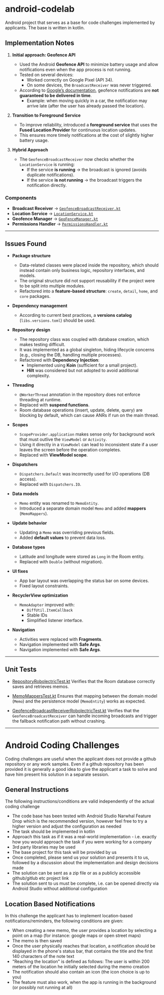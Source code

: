 # android-codelab
Android project that serves as a base for code challenges implemented by applicants.
The base is written in kotlin. 

## Implementation Notes

1. **Initial approach: Geofence API**
    - Used the Android **Geofence API** to minimize battery usage and allow notifications even when the app process is not running.
    - Tested on several devices:
        - Worked correctly on Google Pixel (API 34).
        - On some devices, the `BroadcastReceiver` was never triggered.
    - According to [Google’s documentation](https://developer.android.com/training/location/geofencing), geofence notifications are **not guaranteed to be delivered in time**.
        - Example: when moving quickly in a car, the notification may arrive late (after the user has already passed the location).

2. **Transition to Foreground Service**
    - To improve reliability, introduced a **foreground service** that uses the **Fused Location Provider** for continuous location updates.
    - This ensures more timely notifications at the cost of slightly higher battery usage.

3. **Hybrid Approach**
    - The `GeofenceBroadcastReceiver` now checks whether the `LocationService` is running:
        - If the service **is running** → the broadcast is ignored (avoids duplicate notifications).
        - If the service **is not running** → the broadcast triggers the notification directly.

### Components
- **Broadcast Receiver** → [`GeofenceBroadcastReceiver.kt`](app/src/main/java/com/sap/codelab/core/GeofenceBroadcastReceiver.kt)
- **Location Service** → [`LocationService.kt`](app/src/main/java/com/sap/codelab/core/presentation/LocationService.kt)
- **Geofence Manager** → [`GeoFenceManager.kt`](app/src/main/java/com/sap/codelab/core/GeoFenceManager.kt)
- **Permissions Handler** → [`PermissionsHandler.kt`](app/src/main/java/com/sap/codelab/utils/permissions/PermissionsHandler.kt)

---

## Issues Found

- **Package structure**
    - Data-related classes were placed inside the repository, which should instead contain only business logic, repository interfaces, and models.
    - The original structure did not support reusability if the project were to be split into multiple modules.
    - Refactored into a **feature-based structure**: `create`, `detail`, `home`, and `core` packages.

- **Dependency management**
    - According to current best practices, a **versions catalog** (`libs.versions.toml`) should be used.

- **Repository design**
    - The repository class was coupled with database creation, which makes testing difficult.
    - It was implemented as a global singleton, hiding lifecycle concerns (e.g., closing the DB, handling multiple processes).
    - Refactored with **Dependency Injection**:
        - Implemented using **Koin** (sufficient for a small project).
        - **Hilt** was considered but not adopted to avoid additional complexity.

- **Threading**
    - `@WorkerThread` annotation in the repository does not enforce threading at runtime.
    - Replaced with **suspend functions**.
    - Room database operations (insert, update, delete, query) are blocking by default, which can cause ANRs if run on the main thread.

- **Scopes**
    - `ScopeProvider.application` makes sense only for background work that must outlive the `ViewModel` or `Activity`.
    - Using it directly in a `ViewModel` can lead to inconsistent state if a user leaves the screen before the operation completes.
    - Replaced with **ViewModel scope**.

- **Dispatchers**
    - `Dispatchers.Default` was incorrectly used for I/O operations (DB access).
    - Replaced with `Dispatchers.IO`.

- **Data models**
    - `Memo` entity was renamed to `MemoEntity`.
    - Introduced a separate domain model `Memo` and added **mappers** (`MemoMappers`).

- **Update behavior**
    - Updating a `Memo` was overriding previous fields.
    - Added **default values** to prevent data loss.

- **Database types**
    - Latitude and longitude were stored as `Long` in the Room entity.
    - Replaced with `Double` (without migration).

- **UI fixes**
    - App bar layout was overlapping the status bar on some devices.
    - Fixed layout constraints.

- **RecyclerView optimization**
    - `MemoAdapter` improved with:
        - `DiffUtil.ItemCallback`
        - Stable IDs
        - Simplified listener interface.

- **Navigation**
    - Activities were replaced with **Fragments**.
    - Navigation implemented with **Safe Args**.
    - Navigation implemented with **Safe Args**.

---

## Unit Tests

- [RepositoryRobolectricTest.kt](app/src/test/java/com/sap/codelab/core/data/RepositoryRobolectricTest.kt)
  Verifies that the Room database correctly saves and retrieves memos.

- [MemoMappersTest.kt](app/src/test/java/com/sap/codelab/core/domain/MemoMappersTest.kt)
  Ensures that mapping between the domain model (`Memo`) and the persistence model (`MemoEntity`) works as expected.

- [GeofenceBroadcastReceiverRobolectricTest.kt](app/src/test/java/com/sap/codelab/core/GeofenceBroadcastReceiverRobolectricTest.kt)
  Verifies that the `GeofenceBroadcastReceiver` can handle incoming broadcasts and trigger the fallback notification path without crashing.

---

# Android Coding Challenges
Coding challenges are useful when the applicant does not provide a github repository or any work samples. Even if a github repository has been provided it is generally a good idea to give the applicant a task to solve and have him present his solution in a separate session. 

## General Instructions
The following instructions/conditions are valid independently of the actual coding challenge

- The code base has been tested with Android Studio Narwhal Feature Drop which is the recommended version, however feel free to try a higher version and adjust the configuration as needed
- The task should be implemented in kotlin
- Approach this task as if it was a real-world implementation - i.e. exactly how you would approach the task if you were working for a company
- 3rd party libraries may be used
- The base project for this task will be provided by us
- Once completed, please send us your solution and presents it to us, followed by a discussion about the implementation and design decisions made
- The solution can be sent as a zip file or as a publicly accessible github/gitlub etc project link
- The solution sent to us must be complete, i.e. can be opened directly via Android Studio without additional configuration

## Location Based Notifications
In this challenge the applicant has to implement location-based notifications/reminders, the following conditions are given:

- When creating a new memo, the user provides a location by selecting a point on a map (for instance: google maps or open street maps)
- The memo is then saved
- Once the user physically reaches that location, a notification should be displayed in the phone's status bar, that contains the title and the first 140 characters of the note text
- "Reaching the location" is defined as follows: The user is within 200 meters of the location he initially selected during the memo creation
- The notification should also contain an icon (the icon choice is up to you)
- The feature must also work, when the app is running in the background (or possibly not running at all)
